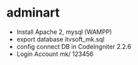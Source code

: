 # adminart
- Install Apache 2, mysql (WAMPP)
- export database itvsoft_mk.sql
- config connect DB in CodeIngniter 2.2.6
- Login Account mk/ 123456

